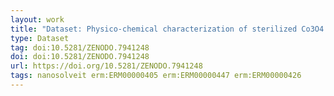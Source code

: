 ```yaml
---
layout: work
title: "Dataset: Physico-chemical characterization of sterilized Co3O4 nanoparticles by XPS / HAXPES / SEM"
type: Dataset
tag: doi:10.5281/ZENODO.7941248
doi: doi:10.5281/ZENODO.7941248
url: https://doi.org/10.5281/ZENODO.7941248
tags: nanosolveit erm:ERM00000405 erm:ERM00000447 erm:ERM00000426
---
```

